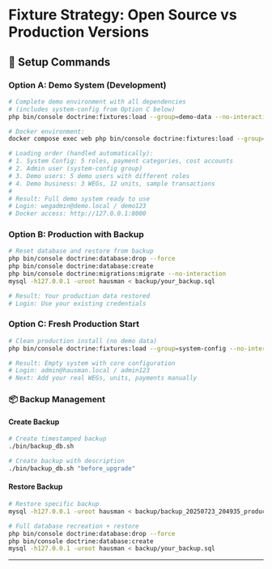# Fixture Strategy: Open Source vs Production Versions

## 🔧 **Setup Commands**

### **Option A: Demo System (Development)**
```bash
# Complete demo environment with all dependencies 
# (includes system-config from Option C below)
php bin/console doctrine:fixtures:load --group=demo-data --no-interaction

# Docker environment:
docker compose exec web php bin/console doctrine:fixtures:load --group=demo-data --no-interaction

# Loading order (handled automatically):
# 1. System Config: 5 roles, payment categories, cost accounts
# 2. Admin user (system-config group)
# 3. Demo users: 5 demo users with different roles  
# 4. Demo business: 3 WEGs, 12 units, sample transactions
#
# Result: Full demo system ready to use
# Login: wegadmin@demo.local / demo123
# Docker access: http://127.0.0.1:8000
```

### **Option B: Production with Backup**
```bash
# Reset database and restore from backup
php bin/console doctrine:database:drop --force
php bin/console doctrine:database:create
php bin/console doctrine:migrations:migrate --no-interaction
mysql -h127.0.0.1 -uroot hausman < backup/your_backup.sql

# Result: Your production data restored
# Login: Use your existing credentials
```

### **Option C: Fresh Production Start**
```bash
# Clean production install (no demo data)
php bin/console doctrine:fixtures:load --group=system-config --no-interaction

# Result: Empty system with core configuration
# Login: admin@hausman.local / admin123
# Next: Add your real WEGs, units, payments manually
```

### **📦 Backup Management**

#### **Create Backup**
```bash
# Create timestamped backup
./bin/backup_db.sh

# Create backup with description
./bin/backup_db.sh "before_upgrade"
```

#### **Restore Backup**
```bash
# Restore specific backup
mysql -h127.0.0.1 -uroot hausman < backup/backup_20250723_204935_production_working.sql

# Full database recreation + restore
php bin/console doctrine:database:drop --force
php bin/console doctrine:database:create
mysql -h127.0.0.1 -uroot hausman < backup/your_backup.sql
```

---